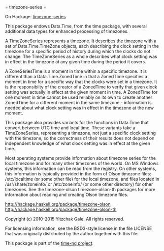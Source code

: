 = timezone-series =

On Hackage: [timezone-series](http://hackage.haskell.org/package/timezone-series)

This package endows Data.Time, from the time package, with several
additional data types for enhanced processing of timezones.

A TimeZoneSeries represents a timezone. It describes the timezone with
a set of Data.Time.TimeZone objects, each describing the clock setting
in the timezone for a specific period of history during which the
clocks do not change.  The TimeZoneSeries as a whole describes what
clock setting was in effect in the timezone at any given time during
the period it covers.

A ZoneSeriesTime is a moment in time within a specific timezone.  It
is different than a Data.Time.ZonedTime in that a ZonedTime specifies
a moment in time for a specific way that the clocks were set in a
timezone. It is the responsibilty of the creator of a ZonedTime to
verify that given clock setting was actually in effect at the given
moment in time. A ZonedTime for one moment in time cannot be used
reliably on its own to create another ZonedTime for a different moment
in the same timezone - information is needed about what clock setting
was in effect in the timezone at the new moment.

This package also provides variants for the functions in Data.Time
that convert between UTC time and local time. These variants take
a TimeZoneSeries, representing a timezone, not just a specific
clock setting with the timezone, so the correctness of their results
does not depend on independent knowledge of what clock setting
was in effect at the given time.

Most operating systems provide information about timezone series for
the local timezone and for many other timezones of the world.  On MS
Windows systems, this information can be read from the registry. On
other systems, this information is typically provided in the form of
Olson timezone files: /etc/localtime (or some other file) for the
local timezone, and files located in /usr/share/zoneinfo/ or
/etc/zoneinfo/ (or some other directory) for other timezones.
See the timezone-olson timezone-olson-th packages for more information
about reading and creating Olson timezone files.

http://hackage.haskell.org/package/timezone-olson
http://hackage.haskell.org/package/timezone-olson-th

Copyright (c) 2010-2015 Yitzchak Gale. All rights reserved.

For licensing information, see the BSD3-style license in the file
LICENSE that was originally distributed by the author together with
this file.

This package is part of the [time-ng project](http://projects.haskell.org/time-ng/).
